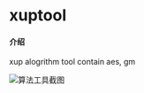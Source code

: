 # xuptool

#### 介绍

xup alogrithm tool contain aes, gm


![算法工具截图](https://images.gitee.com/uploads/images/2022/0329/165309_8fceb450_920689.png "截图_选择区域_20220329164403.png")

